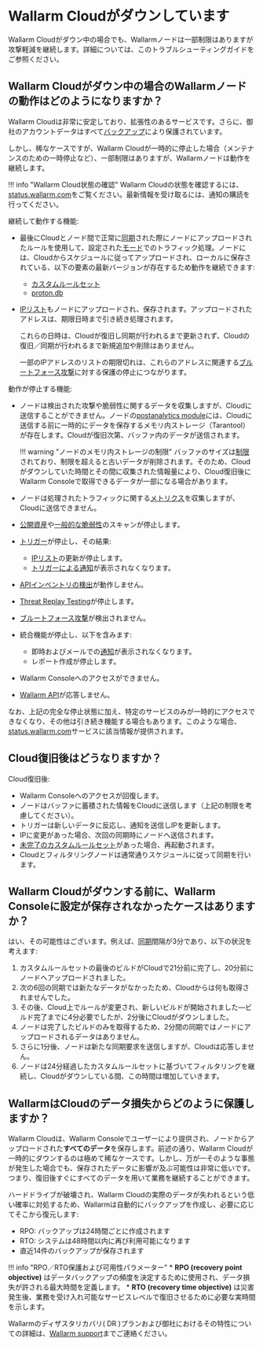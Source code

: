# Wallarm Cloudがダウンしています

Wallarm Cloudがダウン中の場合でも、Wallarmノードは一部制限はありますが攻撃軽減を継続します。詳細については、このトラブルシューティングガイドをご参照ください。

## Wallarm Cloudがダウン中の場合のWallarmノードの動作はどのようになりますか？

Wallarm Cloudは非常に安定しており、拡張性のあるサービスです。さらに、御社のアカウントデータはすべて[バックアップ](#how-does-wallarm-protect-its-cloud-data-from-loss)により保護されています。

しかし、稀なケースですが、Wallarm Cloudが一時的に停止した場合（メンテナンスのための一時停止など）、一部制限はありますが、Wallarmノードは動作を継続します。

!!! info "Wallarm Cloud状態の確認"
    Wallarm Cloudの状態を確認するには、[status.wallarm.com](https://status.wallarm.com/)をご覧ください。最新情報を受け取るには、通知の購読を行ってください。

継続して動作する機能:

* 最後にCloudとノード間で正常に[同期](../admin-en/configure-cloud-node-synchronization-en.md)された際にノードにアップロードされたルールを使用して、設定された[モード](../admin-en/configure-wallarm-mode.md#available-filtration-modes)でのトラフィック処理。ノードには、Cloudからスケジュールに従ってアップロードされ、ローカルに保存されている、以下の要素の最新バージョンが存在するため動作を継続できます:
    * [カスタムルールセット](../user-guides/rules/rules.md#ruleset-lifecycle)
    * [proton.db](../about-wallarm/protecting-against-attacks.md#library-libproton)
* [IPリスト](../user-guides/ip-lists/overview.md)もノードにアップロードされ、保存されます。アップロードされたアドレスは、期限日時まで引き続き処理されます。

    これらの日時は、Cloudが復旧し同期が行われるまで更新されず、Cloudの復旧／同期が行われるまで新規追加や削除はありません。

    一部のIPアドレスのリストの期限切れは、これらのアドレスに関連する[ブルートフォース攻撃](../admin-en/configuration-guides/protecting-against-bruteforce.md)に対する保護の停止につながります。

動作が停止する機能:

* ノードは検出された攻撃や脆弱性に関するデータを収集しますが、Cloudに送信することができません。ノードの[postanalytics module](../admin-en/installation-postanalytics-en.md)には、Cloudに送信する前に一時的にデータを保存するメモリ内ストレージ（Tarantool）が存在します。Cloudが復旧次第、バッファ内のデータが送信されます。

    !!! warning "ノードのメモリ内ストレージの制限"
        バッファのサイズは[制限](../admin-en/configuration-guides/allocate-resources-for-node.md#tarantool)されており、制限を超えると古いデータが削除されます。そのため、Cloudがダウンしていた時間とその間に収集された情報量により、Cloud復旧後にWallarm Consoleで取得できるデータが一部になる場合があります。

* ノードは処理されたトラフィックに関する[メトリクス](../admin-en/configure-statistics-service.md)を収集しますが、Cloudに送信できません。
* [公開資産](../user-guides/scanner.md)や[一般的な脆弱性](../user-guides/vulnerabilities.md)のスキャンが停止します。
* [トリガー](../user-guides/triggers/triggers.md)が停止し、その結果:
    * [IPリスト](../user-guides/ip-lists/overview.md)の更新が停止します。
    * [トリガーによる通知](../user-guides/triggers/triggers.md)が表示されなくなります。
* [APIインベントリの検出](../api-discovery/overview.md)が動作しません。
* [Threat Replay Testing](../about-wallarm/detecting-vulnerabilities.md#threat-replay-testing)が停止します。
* [ブルートフォース攻撃](../admin-en/configuration-guides/protecting-against-bruteforce.md)が検出されません。
* 統合機能が停止し、以下を含みます:
    * 即時およびメールでの[通知](../user-guides/settings/integrations/integrations-intro.md)が表示されなくなります。
    * レポート作成が停止します。
* Wallarm Consoleへのアクセスができません。
* [Wallarm API](../api/overview.md)が応答しません。

なお、上記の完全な停止状態に加え、特定のサービスのみが一時的にアクセスできなくなり、その他は引き続き機能する場合もあります。このような場合、[status.wallarm.com](https://status.wallarm.com/)サービスに該当情報が提供されます。

## Cloud復旧後はどうなりますか？

Cloud復旧後:

* Wallarm Consoleへのアクセスが回復します。
* ノードはバッファに蓄積された情報をCloudに送信します（上記の制限を考慮してください）。
* トリガーは新しいデータに反応し、通知を送信しIPを更新します。
* IPに変更があった場合、次回の同期時にノードへ送信されます。
* [未完了のカスタムルールセット](#is-there-a-case-when-node-did-not-get-settings-saved-in-wallarm-console-before-wallarm-cloud-is-down)があった場合、再起動されます。
* Cloudとフィルタリングノードは通常通りスケジュールに従って同期を行います。

## Wallarm Cloudがダウンする前に、Wallarm Consoleに設定が保存されなかったケースはありますか？

はい、その可能性はございます。例えば、[同期](../admin-en/configure-cloud-node-synchronization-en.md)間隔が3分であり、以下の状況を考えます:

1. カスタムルールセットの最後のビルドがCloudで21分前に完了し、20分前にノードへアップロードされました。
2. 次の6回の同期では新たなデータがなかったため、Cloudからは何も取得されませんでした。
3. その後、Cloud上でルールが変更され、新しいビルドが開始されました―ビルド完了までに4分必要でしたが、2分後にCloudがダウンしました。
4. ノードは完了したビルドのみを取得するため、2分間の同期ではノードにアップロードされるデータはありません。
5. さらに1分後、ノードは新たな同期要求を送信しますが、Cloudは応答しません。
6. ノードは24分経過したカスタムルールセットに基づいてフィルタリングを継続し、Cloudがダウンしている間、この時間は増加していきます。

## WallarmはCloudのデータ損失からどのように保護しますか？

Wallarm Cloudは、Wallarm Consoleでユーザーにより提供され、ノードからアップロードされた**すべてのデータ**を保存します。前述の通り、Wallarm Cloudが一時的にダウンするのは極めて稀なケースです。しかし、万が一そのような事態が発生した場合でも、保存されたデータに影響が及ぶ可能性は非常に低いです。つまり、復旧後すぐにすべてのデータを用いて業務を継続することができます。

ハードドライブが破壊され、Wallarm Cloudの実際のデータが失われるという低い確率に対処するため、Wallarmは自動的にバックアップを作成し、必要に応じてそこから復元します:

* RPO: バックアップは24時間ごとに作成されます
* RTO: システムは48時間以内に再び利用可能になります
* 直近14件のバックアップが保存されます

!!! info "RPO／RTO保護および可用性パラメーター"
    * **RPO (recovery point objective)** はデータバックアップの頻度を決定するために使用され、データ損失が許される最大時間を定義します。
    * **RTO (recovery time objective)** は災害発生後、業務を受け入れ可能なサービスレベルで復旧させるために必要な実時間を示します。

Wallarmのディザスタリカバリ( DR )プランおよび御社におけるその特性についての詳細は、[Wallarm support](mailto:support@wallarm.com)までご連絡ください。